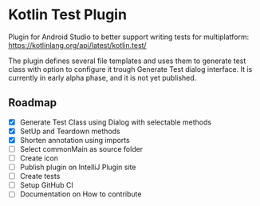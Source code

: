 # Kotlin Test Plugin
Plugin for Android Studio to better support writing tests for multiplatform: https://kotlinlang.org/api/latest/kotlin.test/

The plugin defines several file templates and uses them to generate test class with option to configure it trough Generate Test dialog interface. It is currently in early alpha phase, and it is not yet published.

## Roadmap
- [x] Generate Test Class using Dialog with selectable methods
- [x] SetUp and Teardown methods
- [x] Shorten annotation using imports
- [ ] Select commonMain as source folder
- [ ] Create icon
- [ ] Publish plugin on IntelliJ Plugin site
- [ ] Create tests
- [ ] Setup GitHub CI
- [ ] Documentation on How to contribute